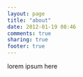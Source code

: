 ```yaml
---
layout: page
title: "about"
date: 2012-01-19 08:46
comments: true
sharing: true
footer: true
---
```

lorem ipsum here

